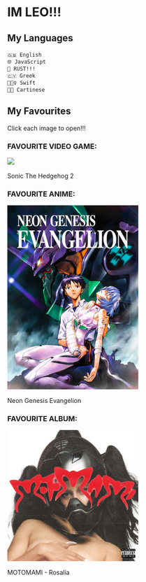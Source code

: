 # IM LEO!!!
## My Languages
	🇬🇧 English
	🌐 JavaScript
	🦀 RUST!!!
	🇨🇾 Greek
	👱🏻‍♀️ Swift
	🧛🏿 Cartinese
## My Favourites
Click each image to open!!!
### FAVOURITE VIDEO GAME:
[<img src="https://www.google.com/images/sonic/3-sonic-wait1-60px.gif" height="200">](https://www.retrogames.cc/genesis-games/sonic-the-hedgehog-2-world-rev-a.html)

Sonic The Hedgehog 2
### FAVOURITE ANIME:

[<img src="src/eva.jpg" alt="NGE" width="300"/>](https://ctrleo.github.io/images/nge_ep01.mp4)

Neon Genesis Evangelion

### FAVOURITE ALBUM:
[<img src="src/motomami.jpg" alt="MOTOMAMI" width="300"/>](https://open.spotify.com/album/6jbtHi5R0jMXoliU2OS0lo)

MOTOMAMI - Rosalía
